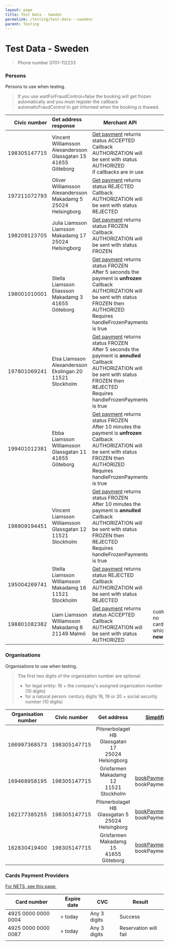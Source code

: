 ```yaml
---
layout: page
title: Test Data - Sweden
permalink: /testing/test-data---sweden/
parent: Testing
---
```


# Test Data - Sweden 

> Phone number 0701-112233

### Persons
Persons to use when testing. 

> If you use waitForFraudControl=false the booking will get frozen
> automatically and you must register the
> callback automaticFraudControl to get informed when the booking is
> thawed.


| Civic number | Get address response|  Merchant API | Note  |
|--------:|:----------------|----------------------------------|-----------------------------|
| 198305147715 | Vincent Williamsson Alexandersson<br>Glassgatan 15<br>41655 Göteborg | [Get payment](https://merchant-api.resurs.com/docs/v2/merchant_payments_v2#/Payment%20information/getPayment) returns status ACCEPTED<br>Callback AUTHORIZATION will be sent with status AUTHORIZED<br>if callbacks are in use |  |
| 197211072793 | Oliver Williamsson Alexandersson<br>Makadamg 5<br>25024 Helsingborg    |  [Get payment](https://merchant-api.resurs.com/docs/v2/merchant_payments_v2#/Payment%20information/getPayment) returns status REJECTED<br>Callback AUTHORIZATION will be sent with status REJECTED                                    |                                                                   |
| 198209123705 |  Julia Liamsson Liamsson<br>Makadamg 17<br>25024 Helsingborg      |  [Get payment](https://merchant-api.resurs.com/docs/v2/merchant_payments_v2#/Payment%20information/getPayment) returns status FROZEN<br>Callback AUTHORIZATION will be sent with status FROZEN |  |
| 198001010001 |  Stella Liamsson Eliassson<br>Makadamg 3<br>41655 Göteborg      | [Get payment](https://merchant-api.resurs.com/docs/v2/merchant_payments_v2#/Payment%20information/getPayment) returns status FROZEN<br>After 5 seconds the payment is **unfrozen**<br>Callback AUTHORIZATION will be sent with status FROZEN then AUTHORIZED<br>Requires handleFrozenPayments is true      |  |
| 197801069241 |  Elsa Liamsson Alexandersson<br>Ekslingan 20<br>11521 Stockholm    | [Get payment](https://merchant-api.resurs.com/docs/v2/merchant_payments_v2#/Payment%20information/getPayment) returns status FROZEN<br>After 5 seconds the payment is **annulled**<br>Callback AUTHORIZATION will be sent with status FROZEN then REJECTED<br>Requires handleFrozenPayments is true     | |
| 199401012381 |  Ebba Liamsson Williamsson<br>Glassgatan 11<br>41655 Göteborg    | [Get payment](https://merchant-api.resurs.com/docs/v2/merchant_payments_v2#/Payment%20information/getPayment) returns status FROZEN<br>After 10 minutes the payment is **unfrozen**<br>Callback AUTHORIZATION will be sent with status FROZEN then AUTHORIZED<br>Requires handleFrozenPayments is true   | |
| 198909194451 |  Vincent Liamsson Williamsson<br>Glassgatan 12<br>11521 Stockholm   | [Get payment](https://merchant-api.resurs.com/docs/v2/merchant_payments_v2#/Payment%20information/getPayment) returns status FROZEN<br>After 10 minutes the payment is **annulled**<br>Callback AUTHORIZATION will be sent with status FROZEN then REJECTED<br>Requires handleFrozenPayments is true   |  |
| 195004269741 |  Stella Liamsson Williamsson<br>Makadamg 16<br>11521 Stockholm    | [Get payment](https://merchant-api.resurs.com/docs/v2/merchant_payments_v2#/Payment%20information/getPayment) returns status REJECTED<br>Callback AUTHORIZATION will be sent with status REJECTED                                                                                    |  |
| 198801082382 | Liam Liamsson Williamsson<br>Makadamg 6<br>21149 Malmö  |  [Get payment](https://merchant-api.resurs.com/docs/v2/merchant_payments_v2#/Payment%20information/getPayment) returns status ACCEPTED<br>Callback AUTHORIZATION will be sent with status AUTHORIZED   |   customer got no cards/accounts which allow **new account**      |

###  Organisations
Organisations to use when testing.

> The first two digits of the organization number are optional:
>   - for legal entity: 16 + the company's assigned organization number (10 digits)
>   - for a natural person: century digits 18, 19 or 20 + social security number (10 digits)

| Organisation number | Civic number |                   Get address                   | [Simplified shop flow](/simplified-flow-api/)                     | 
|---------------------|--------------|:-----------------------------------------------:|-----------------------------------------------------------------|
| 166997368573        | 198305147715 | Pilsnerbolaget HB<br>Glassgatan 17<br>25024 Helsingborg |                                                                 |                                                                                                                     |
| 169468958195        | 198305147715 |      Grisfarmen<br>Makadamg 12<br>11521 Stockholm      | [bookPayment](/simplified-flow-api/bookpayment/) returns bookPaymentStatus=DENIED     | 
| 162177385255        | 198305147715 | Pilsnerbolaget HB<br>Glassgatan 5<br>25024 Helsingborg |  [bookPayment](/simplified-flow-api/bookpayment/)   returns bookPaymentStatus=DENIED  | 
| 162830419400        | 198305147715 |       Grisfarmen<br>Makadamg 15<br>41655 Göteborg       |  [bookPayment](/simplified-flow-api/bookpayment/)  returns bookPaymentStatus=FROZEN   |  


### Cards Payment Providers
[For NETS, see this page.](https://developers.nets.eu/netaxept/en-EU/docs/test-environment/)

| Card number         | Expire date  | CVC          | Result                |
|---------------------|--------------|--------------|-----------------------|
| 4925 0000 0000 0004 | \> today     | Any 3 digits | Success               |
| 4925 0000 0000 0087 | \> today     | Any 3 digits | Reservation will fail |
|                     |              |              |                       |

